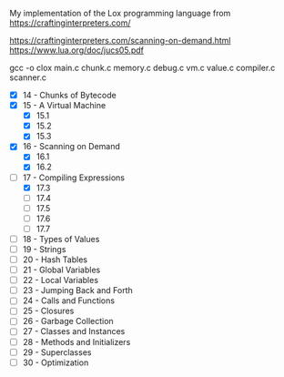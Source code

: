My implementation of the Lox programming language from https://craftinginterpreters.com/

https://craftinginterpreters.com/scanning-on-demand.html
https://www.lua.org/doc/jucs05.pdf

gcc -o clox main.c chunk.c memory.c debug.c vm.c value.c compiler.c scanner.c

- [x] 14 - Chunks of Bytecode
- [x] 15 - A Virtual Machine
    - [x] 15.1
    - [x] 15.2
    - [x] 15.3
- [x] 16 - Scanning on Demand
    - [x] 16.1
    - [x] 16.2
- [ ] 17 - Compiling Expressions
    - [x] 17.3
    - [ ] 17.4
    - [ ] 17.5
    - [ ] 17.6
    - [ ] 17.7
- [ ] 18 - Types of Values
- [ ] 19 - Strings
- [ ] 20 - Hash Tables
- [ ] 21 - Global Variables
- [ ] 22 - Local Variables
- [ ] 23 - Jumping Back and Forth
- [ ] 24 - Calls and Functions
- [ ] 25 - Closures
- [ ] 26 - Garbage Collection
- [ ] 27 - Classes and Instances
- [ ] 28 - Methods and Initializers
- [ ] 29 - Superclasses
- [ ] 30 - Optimization